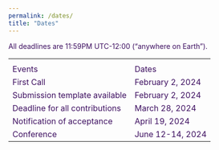 ```yaml
---
permalink: /dates/
title: "Dates"
---
```

<html>
<head>
<link href='https://fonts.googleapis.com/css?family=Akaya Telivigala' rel='stylesheet'>
<meta name="viewport" content="width=device-width, initial-scale=1">
<style>

th, td {
  text-align: left;
  padding: 20px;
  font-family: 'Akaya Telivigala';font-size: 22px;
}

body {
    font-family: 'Akaya Telivigala';font-size: 24px;
} 

tr:nth-child(even) {
  background-color: #faebd7;
  font-family: 'Akaya Telivigala';font-size: 24px;
}
</style>
</head>
<body>

<p style="color:#3e1061;">All deadlines are 11:59PM UTC-12:00 (“anywhere on Earth”).</p>

<table>
  <tr>
    <th> </th>
    <th> </th>
  </tr>
  <tr>
    <td style="color:#3e1061;">Events</td>
    <td style="color:#3e1061;">Dates</td>
  </tr>
  <tr>
     <td style="color:#3e1061;">First Call</td>
     <td style="color:#3e1061;">February 2, 2024</td>
  </tr>
  <tr>
    <td style="color:#3e1061;"> Submission template available</td>
    <td style="color:#3e1061;">February 2, 2024</td>
  </tr>
  <tr>
    <td style="color:#3e1061;">Deadline for all contributions</td>
    <td style="color:#3e1061;">March 28, 2024</td>
  </tr>
  <tr>
    <td style="color:#3e1061;">Notification of acceptance</td>
    <td style="color:#3e1061;">April 19, 2024</td>
  </tr>
  <tr>
    <td style="color:#3e1061;">Conference</td>
    <td style="color:#3e1061;">June 12-14, 2024</td>
  </tr>
</table>

</body>
</html>
